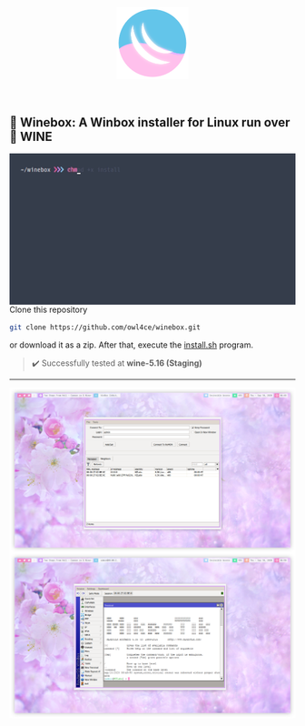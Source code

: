 <p align="center"><a name="top" href="#satellite-winebox-a-winbox-installer-for-linux-run-over-wine_glass-wine"><img width="25%" src="./.winebox/winebox.png"></a></p>

<br>

## :satellite: Winebox: A Winbox installer for Linux run over :wine_glass: WINE

<a href="./assets/preview.gif"><img src="./assets/preview.gif" alt="preview" align="right" width="516px"></a>

Clone this repository
```bash
git clone https://github.com/owl4ce/winebox.git
```
or download it as a zip. After that, execute the [install.sh](./install.sh) program.

> :heavy_check_mark: Successfully tested at **wine-5.16 (Staging)**

---

<img src="./assets/winbox1.png" alt="screenshots: winbox run over wine #1" align="center">
<img src="./assets/winbox2.png" alt="screenshots: winbox run over wine #2" align="center">
